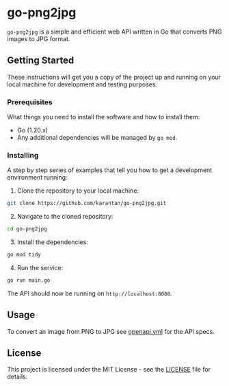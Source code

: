 # go-png2jpg

`go-png2jpg` is a simple and efficient web API written in Go that converts PNG images to JPG format.

## Getting Started

These instructions will get you a copy of the project up and running on your local machine for development and testing purposes. 

### Prerequisites

What things you need to install the software and how to install them:

- Go (1.20.x)
- Any additional dependencies will be managed by `go mod`.

### Installing

A step by step series of examples that tell you how to get a development environment running:

1. Clone the repository to your local machine:
```bash
git clone https://github.com/karantan/go-png2jpg.git
```

2. Navigate to the cloned repository:
```bash
cd go-png2jpg
```

3. Install the dependencies:
```bash
go mod tidy
```

4. Run the service:
```bash
go run main.go
```

The API should now be running on `http://localhost:8080`.

## Usage

To convert an image from PNG to JPG see [openapi.yml](openapi.yml) for the API specs.

## License

This project is licensed under the MIT License - see the [LICENSE](LICENSE) file for details.
